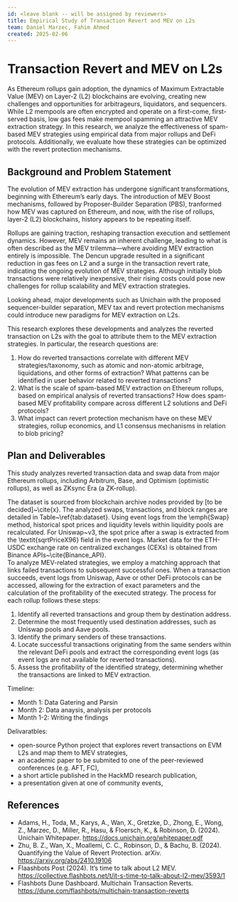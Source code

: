 ```yaml
---
id: <leave blank -- will be assigned by reviewers>
title: Empirical Study of Transaction Revert and MEV on L2s
team: Daniel Marzec, Fahim Ahmed
created: 2025-02-06
---
```


# Transaction Revert and MEV on L2s

As Ethereum rollups gain adoption, the dynamics of Maximum Extractable Value (MEV) on Layer-2 (L2) blockchains are evolving, creating new challenges and opportunities for arbitrageurs, liquidators, and sequencers. While L2 mempools are often encrypted and operate on a first-come, first-served basis, low gas fees make mempool spamming an attractive MEV extraction strategy.
In this research, we analyze the effectiveness of spam-based MEV strategies using empirical data from major rollups and DeFi protocols. Additionally, we evaluate how these strategies can be optimized with the revert protection mechanisms.

## Background and Problem Statement
The evolution of MEV extraction has undergone significant transformations, beginning with Ethereum’s early days. The introduction of MEV Boost mechanisms, followed by Proposer-Builder Separation (PBS), tranformed how MEV was captured on Ethereum, and now, with the rise of rollups, layer-2 (L2) blockchains, history appears to be repeating itself.

Rollups are gaining traction, reshaping transaction execution and settlement dynamics. However, MEV remains an inherent challenge, leading to what is often described as the MEV trilemma—where avoiding MEV extraction entirely is impossible.
The Dencun upgrade resulted in a significant reduction in gas fees on L2 and a surge in the transaction revert rate, indicating the ongoing evolution of MEV strategies. Although initially blob transactions were relatively inexpensive, their rising costs could pose new challenges for rollup scalability and MEV extraction strategies.

Looking ahead, major developments such as Unichain with the proposed sequencer-builder separation, MEV tax and revert protection mechanisms could introduce new paradigms for MEV extraction on L2s. 

This research explores these developments and analyzes the reverted transaction on L2s with the goal to attribute them to the MEV extraction strategies. In particular, the research questions are:
1) How do reverted transactions correlate with different MEV strategies/taxonomy, such as atomic and non-atomic arbitrage, liquidations, and other forms of extraction? What patterns can be identified in user behavior related to reverted transactions?
2) What is the scale of spam-based MEV extraction on Ethereum rollups, based on empirical analysis of reverted transactions? How does spam-based MEV profitability compare across different L2 solutions and DeFi protocols?
3)  What impact can revert protection mechanism have on these MEV strategies, rollup economics, and L1 consensus mechanisms in relation to blob pricing?

## Plan and Deliverables
This study analyzes reverted transaction data and swap data from major Ethereum rollups, including Arbitrum, Base, and Optimism (optimistic rollups), as well as ZKsync Era (a ZK-rollup).

The dataset is sourced from blockchain archive nodes provided by [to be decided]~\cite{x}. The analyzed swaps, transactions, and block ranges are detailed in Table~\ref{tab:dataset}. Using event logs from the \emph{Swap} method, historical spot prices and liquidity levels within liquidity pools are recalculated. For Uniswap~v3, the spot price after a swap is extracted from the \textit{sqrtPriceX96} field in the event logs. Market data for the ETH-USDC exchange rate on centralized exchanges (CEXs) is obtained from Binance APIs~\cite{Binance_API}.  
To analyze MEV-related strategies, we employ a matching approach that links failed transactions to subsequent successful ones. When a transaction succeeds, event logs from Uniswap, Aave or other DeFi protocols can be accessed, allowing for the extraction of exact parameters and the calculation of the profitability of the executed strategy. The process for each rollup follows these steps:

1) Identify all reverted transactions and group them by destination address.
2) Determine the most frequently used destination addresses, such as Uniswap pools and Aave pools.
3) Identify the primary senders of these transactions.
4) Locate successful transactions originating from the same senders within the relevant DeFi pools and extract the corresponding event logs (as event logs are not available for reverted transactions).
5) Assess the profitability of the identified strategy, determining whether the transactions are linked to MEV extraction.

Timeline:
- Month 1: Data Gatering and Parsin
- Month 2: Data anaysis, analysis per protocols
- Month 1-2: Writing the findings

Delivaratbles:
- open-source Python project that explores revert transactions on EVM L2s and map them to MEV strategies,
- an academic paper to be submited to one of the peer-reviewed conferences (e.g. AFT, FC),
- a short article published in the HackMD research publication,
- a presentation given at one of community events,

## References
- Adams, H., Toda, M., Karys, A., Wan, X., Gretzke, D., Zhong, E., Wong, Z., Marzec, D., Miller, R., Hasu, & Floersch, K., & Robinson, D. (2024). Unichain Whitepaper. https://docs.unichain.org/whitepaper.pdf
- Zhu, B. Z., Wan, X., Moallemi, C. C., Robinson, D., & Bachu, B. (2024). Quantifying the Value of Revert Protection. arXiv. https://arxiv.org/abs/2410.19106
- Flaashbots Post (2024). It’s time to talk about L2 MEV. https://collective.flashbots.net/t/it-s-time-to-talk-about-l2-mev/3593/1
- Flashbots Dune Dashboard. Multichain Transaction Reverts. https://dune.com/flashbots/multichain-transaction-reverts
